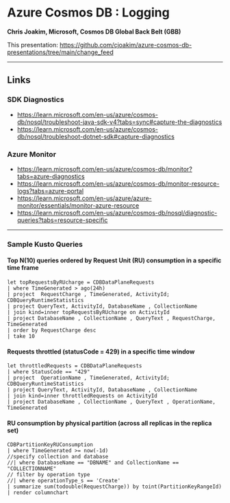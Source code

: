 # Azure Cosmos DB : Logging

**Chris Joakim, Microsoft, Cosmos DB Global Back Belt (GBB)**

This presentation: https://github.com/cjoakim/azure-cosmos-db-presentations/tree/main/change_feed

---

## Links

### SDK Diagnostics

- https://learn.microsoft.com/en-us/azure/cosmos-db/nosql/troubleshoot-java-sdk-v4?tabs=sync#capture-the-diagnostics
- https://learn.microsoft.com/en-us/azure/cosmos-db/nosql/troubleshoot-dotnet-sdk#capture-diagnostics

### Azure Monitor

- https://learn.microsoft.com/en-us/azure/cosmos-db/monitor?tabs=azure-diagnostics
- https://learn.microsoft.com/en-us/azure/cosmos-db/monitor-resource-logs?tabs=azure-portal
- https://learn.microsoft.com/en-us/azure/azure-monitor/essentials/monitor-azure-resource
- https://learn.microsoft.com/en-us/azure/cosmos-db/nosql/diagnostic-queries?tabs=resource-specific

---

### Sample Kusto Queries

#### Top N(10) queries ordered by Request Unit (RU) consumption in a specific time frame

```
let topRequestsByRUcharge = CDBDataPlaneRequests 
| where TimeGenerated > ago(24h)
| project  RequestCharge , TimeGenerated, ActivityId;
CDBQueryRuntimeStatistics
| project QueryText, ActivityId, DatabaseName , CollectionName
| join kind=inner topRequestsByRUcharge on ActivityId
| project DatabaseName , CollectionName , QueryText , RequestCharge, TimeGenerated
| order by RequestCharge desc
| take 10
```

#### Requests throttled (statusCode = 429) in a specific time window

```
let throttledRequests = CDBDataPlaneRequests
| where StatusCode == "429"
| project  OperationName , TimeGenerated, ActivityId;
CDBQueryRuntimeStatistics
| project QueryText, ActivityId, DatabaseName , CollectionName
| join kind=inner throttledRequests on ActivityId
| project DatabaseName , CollectionName , QueryText , OperationName, TimeGenerated
```

#### RU consumption by physical partition (across all replicas in the replica set)

```
CDBPartitionKeyRUConsumption
| where TimeGenerated >= now(-1d)
//specify collection and database
//| where DatabaseName == "DBNAME" and CollectionName == "COLLECTIONNAME"
// filter by operation type
//| where operationType_s == 'Create'
| summarize sum(todouble(RequestCharge)) by toint(PartitionKeyRangeId)
| render columnchart
```

